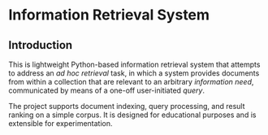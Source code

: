 # Information Retrieval System

## Introduction
This is lightweight Python-based information retrieval system that attempts to address an *ad hoc retrieval* task, in which a system provides documents from within a collection that are relevant to an arbitrary *information need*, communicated by means of a one-off user-initiated *query*.

The project supports document indexing, query processing, and result ranking on a simple corpus. 
It is designed for educational purposes and is extensible for experimentation.
